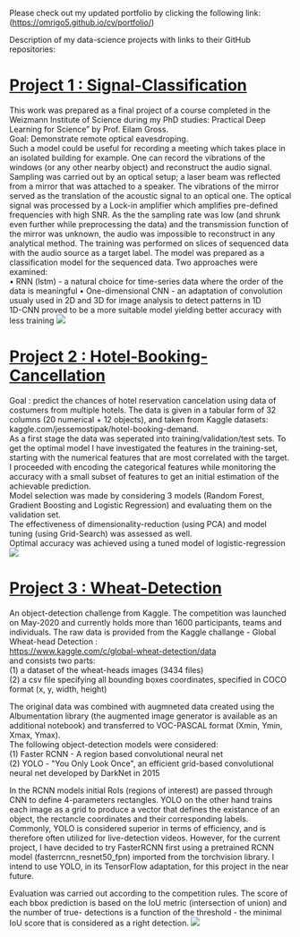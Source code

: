 Please check out my updated portfolio by clicking the following link:  
(https://omrigo5.github.io/cv/portfolio/)
     
Description of my data-science projects with links to their GitHub repositories:
# [Project 1 : Signal-Classification](https://github.com/omrigo5/Signal-Classification)
This work was prepared as a final project of a course completed in the Weizmann Institute of Science during my PhD studies: Practical Deep Learning for Science” by Prof. Eilam Gross.  
Goal: Demonstrate remote optical eavesdroping.  
Such a model could be useful for recording a meeting which takes place in an isolated building for example. One can record the vibrations of the windows (or any other nearby object) and reconstruct the audio signal.  
Sampling was carried out by an optical setup; a laser beam was reflected from a mirror that was attached to a speaker. The vibrations of the mirror served as the translation of the acoustic signal to an optical one. The optical signal was processed by a Lock-in amplifier which amplifies pre-defined frequencies with high SNR. As the the sampling rate was low (and shrunk even further while preprocessing the data) and the transmission function of the mirror was unknown, the audio was impossible to reconstruct in any analytical method.
The training was performed on slices of sequenced data with the audio source as a target label. The model was prepared as a classification model for the sequenced data. Two approaches were examined:  
•	RNN (lstm) - a natural choice for time-series data where the order of the data is meaningful
•	One-dimensional CNN - an adaptation of convolution usualy used in 2D and 3D for image analysis to detect patterns in 1D  
1D-CNN proved to be a more suitable model yielding better accuracy with less training
![](https://github.com/omrigo5/Portfolio-Omri-Goldberg/blob/master/Images/cv%20figure.png?raw=true)


# [Project 2 : Hotel-Booking-Cancellation](https://github.com/omrigo5/Hotel-Booking-Cancellation)
Goal : predict the chances of hotel reservation cancelation using data of costumers from multiple hotels. The data is given in a tabular form of 32 columns (20 numerical + 12 objects), and taken from Kaggle datasets: kaggle.com/jessemostipak/hotel-booking-demand.  
As a first stage the data was seperated into training/validation/test sets. To get the optimal model I have investigated the features in the training-set, starting with the numerical features that are most correlated with the target. I proceeded with encoding the categorical features while monitoring the accuracy with a small subset of features to get an initial estimation of the achievable prediction.  
Model selection was made by considering 3 models (Random Forest, Gradient Boosting and Logistic Regression) and evaluating them on the validation set.   
The effectiveness of dimensionality-reduction (using PCA) and model tuning (using Grid-Search) was assessed as well.  
Optimal accuracy was achieved using a tuned model of logistic-regression 
![](https://github.com/omrigo5/Portfolio-Omri-Goldberg/blob/master/Images/combined.png?raw=true)  

# [Project 3 : Wheat-Detection](https://github.com/omrigo5/Wheat-Detection)
An object-detection challenge from Kaggle. The competition was launched on May-2020 and currently holds more than 1600 participants, teams and individuals.
The raw data is provided from the Kaggle challange - Global Wheat-head Detection :  
https://www.kaggle.com/c/global-wheat-detection/data    
and consists two parts:  
(1) a dataset of the wheat-heads images (3434 files)    
(2) a csv file specifying all bounding boxes coordinates, specified in COCO format (x, y, width, height)   

The original data was combined with augmneted data created using the Albumentation library (the augmented image generator is available as an additional notebook) and transferred to VOC-PASCAL format (Xmin, Ymin, Xmax, Ymax).  
The following object-detection models were considered:  
(1) Faster RCNN - A region based convolutional neural net    
(2) YOLO - "You Only Look Once", an efficient grid-based convolutional neural net developed by DarkNet in 2015  

In the RCNN models initial RoIs (regions of interest) are passed through CNN to define 4-parameters rectangles. YOLO on the other hand trains each image as a grid to produce a vector that defines the existance of an object, the rectancle coordinates and their corresponding labels.
Commonly, YOLO is considered superior in terms of efficiency, and is therefore often utilized for live-detection videos. However, for the current project, I have decided to try FasterRCNN first using a pretrained RCNN model (fasterrcnn_resnet50_fpn) imported from the torchvision library. I intend to use YOLO, in its TensorFlow adaptation, for this project in the near future.  

Evaluation was carried out according to the competition rules. The score of each bbox prediction is based on the IoU metric (intersection of union) and the number of true- detections is a function of the threshold - the minimal IoU score that is considered as a right detection. 
![](https://github.com/omrigo5/Portfolio-Omri-Goldberg/blob/master/Images/prediction_min.png?raw=true)
